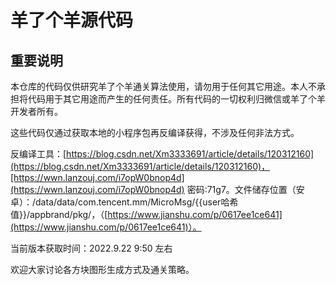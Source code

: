 # 羊了个羊源代码

## 重要说明

本仓库的代码仅供研究羊了个羊通关算法使用，请勿用于任何其它用途。本人不承担将代码用于其它用途而产生的任何责任。所有代码的一切权利归微信或羊了个羊开发者所有。

这些代码仅通过获取本地的小程序包再反编译获得，不涉及任何非法方式。

反编译工具：[https://blog.csdn.net/Xm3333691/article/details/120312160](https://blog.csdn.net/Xm3333691/article/details/120312160)，[https://wwn.lanzouj.com/i7opW0bnop4d](https://wwn.lanzouj.com/i7opW0bnop4d) 密码:71g7。文件储存位置（安卓）：/data/data/com.tencent.mm/MicroMsg/{{user哈希值}}/appbrand/pkg/，（[https://www.jianshu.com/p/0617ee1ce641](https://www.jianshu.com/p/0617ee1ce641)）。

当前版本获取时间：2022.9.22 9:50 左右

欢迎大家讨论各方块图形生成方式及通关策略。